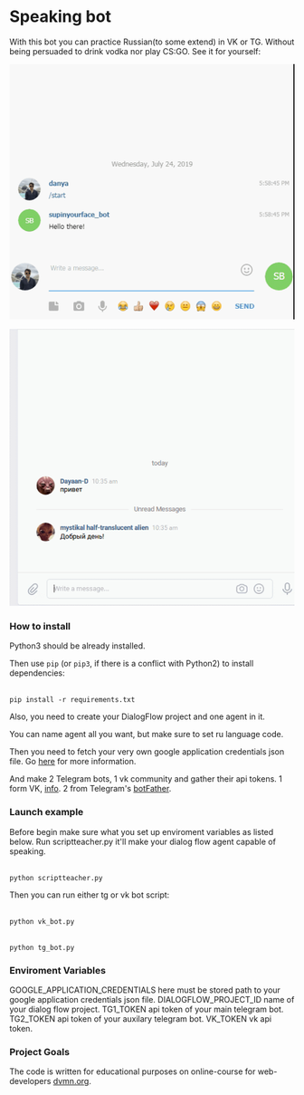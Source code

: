 # Speaking bot
With this bot you can practice Russian(to some extend) in VK or TG. Without being persuaded to drink vodka nor play CS:GO.
See it for yourself:

<p align="center">
  <img src="https://github.com/killthebee/this_bot_can_speak/blob/master/gifs/%D1%82%D0%B3%D0%B1%D0%BE%D1%82.gif"/>
</p>



![alt text](https://github.com/killthebee/this_bot_can_speak/blob/master/gifs/%D0%B2%D0%BA%D0%B1%D0%BE%D1%82.gif)


### How to install

Python3 should be already installed.

Then use `pip` (or `pip3`, if there is a conflict with Python2) to install dependencies:

```

pip install -r requirements.txt

```
Also, you need to create your DialogFlow project and one agent in it.

You can name agent all you want, but make sure to set ru language code.

Then you need to fetch your very own google application credentials json file. Go [here](https://cloud.google.com/docs/authentication/getting-started) for more information.

And make 2 Telegram bots, 1 vk community and gather their api tokens. 1 form VK, [info](https://vk.com/dev/bots_docs?f=1.1.%2B%D0%9F%D0%BE%D0%BB%D1%83%D1%87%D0%B5%D0%BD%D0%B8%D0%B5%2B%D0%BA%D0%BB%D1%8E%D1%87%D0%B0%2B%D0%B4%D0%BE%D1%81%D1%82%D1%83%D0%BF%D0%B0). 2 from Telegram's [botFather](https://medium.com/shibinco/create-a-telegram-bot-using-botfather-and-get-the-api-token-900ba00e0f39).


### Launch example

Before begin make sure what you set up enviroment variables as listed below.
Run scriptteacher.py it'll make your dialog flow agent capable of speaking.
```

python scriptteacher.py

```
Then you can run either tg or vk bot script:

```

python vk_bot.py

```

```

python tg_bot.py

```


### Enviroment Variables

GOOGLE_APPLICATION_CREDENTIALS here must be stored path to your google application credentials json file.
DIALOGFLOW_PROJECT_ID name of your dialog flow project.
TG1_TOKEN api token of your main telegram bot.
TG2_TOKEN api token of your auxilary telegram bot.
VK_TOKEN vk api token.

### Project Goals

The code is written for educational purposes on online-course for web-developers [dvmn.org](https://dvmn.org/).
